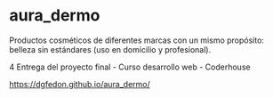 # aura_dermo
Productos cosméticos de diferentes marcas con un mismo propósito: belleza sin estándares (uso en domicilio y profesional).

4 Entrega del proyecto final - Curso desarrollo web - Coderhouse

https://dgfedon.github.io/aura_dermo/